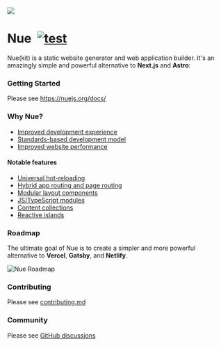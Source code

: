 
<a href="https://nuejs.org">
  <img src="https://nuejs.org/img/nue-banner-big.png">
</a>

# Nue &nbsp;[![test](https://github.com/nuejs/nue/actions/workflows/test.yaml/badge.svg?branch=master)](https://github.com/nuejs/nue/actions/workflows/test.yaml)
Nue(kit) is a static website generator and web application builder. It's an amazingly simple and powerful alternative to **Next.js** and **Astro**:


### Getting Started

Please see https://nuejs.org/docs/


### Why Nue?

- [Improved development experience](https://nuejs.org/docs/why-nue/developer-experience.html)
- [Standards-based development model](https://nuejs.org/docs/why-nue/closer-to-standards.html)
- [Improved website performance](https://nuejs.org/docs/why-nue/website-performance.html)

#### Notable features

- [Universal hot-reloading](https://nuejs.org/docs/concepts/universal-hot-reloading.html)
- [Hybrid app routing and page routing](https://nuejs.org/docs/concepts/client-side-navigation.html)
- [Modular layout components](https://nuejs.org/docs/concepts/layout-components.html)
- [JS/TypeScript modules](https://nuejs.org/docs/concepts/js-modules.html)
- [Content collections](https://nuejs.org/docs/concepts/content-collections.html)
- [Reactive islands](https://nuejs.org/docs/concepts/reactive-islands.html)


### Roadmap
The ultimate goal of Nue is to create a simpler and more powerful alternative to **Vercel**, **Gatsby**, and **Netlify**.

![Nue Roadmap](https://nuejs.org/img/roadmap3-big.png)


### Contributing

Please see [contributing.md](/CONTRIBUTING.md)


### Community

Please see [GitHub discussions](https://github.com/nuejs/nue/discussions)


